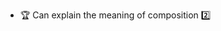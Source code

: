 * <span id="outcome-associations-composition-one">:trophy: Can explain the meaning of composition :two:</span>
